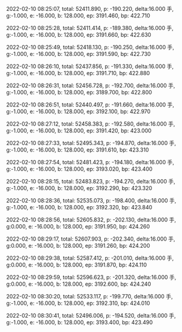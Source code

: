 2022-02-10 08:25:07, total: 52411.890, p: -190.220, delta:16.000 手, g:-1.000, e: -16.000, b: 128.000, ep: 3191.460, bp: 422.710

2022-02-10 08:25:28, total: 52411.414, p: -189.380, delta:16.000 手, g:-1.000, e: -16.000, b: 128.000, ep: 3191.660, bp: 422.630

2022-02-10 08:25:49, total: 52418.130, p: -190.250, delta:16.000 手, g:-1.000, e: -16.000, b: 128.000, ep: 3191.590, bp: 422.730

2022-02-10 08:26:10, total: 52437.856, p: -191.330, delta:16.000 手, g:-1.000, e: -16.000, b: 128.000, ep: 3191.710, bp: 422.880

2022-02-10 08:26:31, total: 52456.728, p: -192.700, delta:16.000 手, g:-1.000, e: -16.000, b: 128.000, ep: 3189.700, bp: 422.800

2022-02-10 08:26:51, total: 52440.497, p: -191.660, delta:16.000 手, g:-1.000, e: -16.000, b: 128.000, ep: 3192.100, bp: 422.970

2022-02-10 08:27:12, total: 52458.383, p: -192.580, delta:16.000 手, g:-1.000, e: -16.000, b: 128.000, ep: 3191.420, bp: 423.000

2022-02-10 08:27:33, total: 52495.343, p: -194.870, delta:16.000 手, g:-1.000, e: -16.000, b: 128.000, ep: 3191.610, bp: 423.310

2022-02-10 08:27:54, total: 52481.423, p: -194.180, delta:16.000 手, g:-1.000, e: -16.000, b: 128.000, ep: 3193.020, bp: 423.400

2022-02-10 08:28:15, total: 52483.823, p: -194.270, delta:16.000 手, g:-1.000, e: -16.000, b: 128.000, ep: 3192.290, bp: 423.320

2022-02-10 08:28:36, total: 52535.073, p: -198.400, delta:16.000 手, g:-1.000, e: -16.000, b: 128.000, ep: 3192.320, bp: 423.840

2022-02-10 08:28:56, total: 52605.832, p: -202.130, delta:16.000 手, g:0.000, e: -16.000, b: 128.000, ep: 3191.950, bp: 424.260

2022-02-10 08:29:17, total: 52607.903, p: -202.340, delta:16.000 手, g:0.000, e: -16.000, b: 128.000, ep: 3191.260, bp: 424.200

2022-02-10 08:29:38, total: 52587.412, p: -201.010, delta:16.000 手, g:0.000, e: -16.000, b: 128.000, ep: 3191.870, bp: 424.110

2022-02-10 08:29:59, total: 52596.623, p: -201.320, delta:16.000 手, g:0.000, e: -16.000, b: 128.000, ep: 3192.600, bp: 424.240

2022-02-10 08:30:20, total: 52533.117, p: -199.770, delta:16.000 手, g:-1.000, e: -16.000, b: 128.000, ep: 3192.310, bp: 424.010

2022-02-10 08:30:41, total: 52496.006, p: -194.520, delta:16.000 手, g:-1.000, e: -16.000, b: 128.000, ep: 3193.400, bp: 423.490